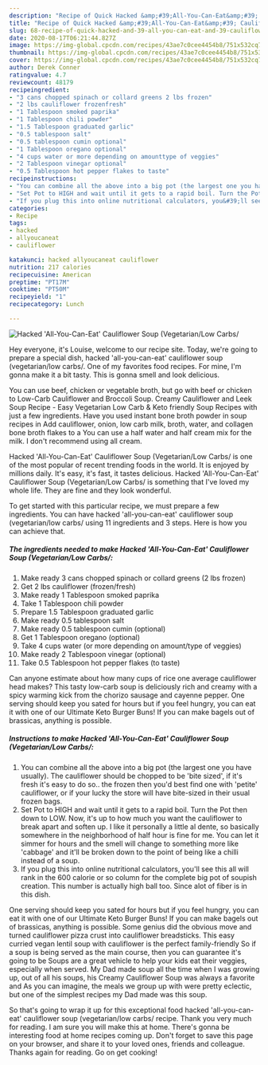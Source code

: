 ```yaml
---
description: "Recipe of Quick Hacked &amp;#39;All-You-Can-Eat&amp;#39; Cauliflower Soup (Vegetarian/Low Carbs/"
title: "Recipe of Quick Hacked &amp;#39;All-You-Can-Eat&amp;#39; Cauliflower Soup (Vegetarian/Low Carbs/"
slug: 68-recipe-of-quick-hacked-and-39-all-you-can-eat-and-39-cauliflower-soup-vegetarian-low-carbs
date: 2020-08-17T06:21:44.827Z
image: https://img-global.cpcdn.com/recipes/43ae7c0cee4454b8/751x532cq70/hacked-all-you-can-eat-cauliflower-soup-vegetarianlow-carbs-recipe-main-photo.jpg
thumbnail: https://img-global.cpcdn.com/recipes/43ae7c0cee4454b8/751x532cq70/hacked-all-you-can-eat-cauliflower-soup-vegetarianlow-carbs-recipe-main-photo.jpg
cover: https://img-global.cpcdn.com/recipes/43ae7c0cee4454b8/751x532cq70/hacked-all-you-can-eat-cauliflower-soup-vegetarianlow-carbs-recipe-main-photo.jpg
author: Derek Conner
ratingvalue: 4.7
reviewcount: 48179
recipeingredient:
- "3 cans chopped spinach or collard greens 2 lbs frozen"
- "2 lbs cauliflower frozenfresh"
- "1 Tablespoon smoked paprika"
- "1 Tablespoon chili powder"
- "1.5 Tablespoon graduated garlic"
- "0.5 tablespoon salt"
- "0.5 tablespoon cumin optional"
- "1 Tablespoon oregano optional"
- "4 cups water or more depending on amounttype of veggies"
- "2 Tablespoon vinegar optional"
- "0.5 Tablespoon hot pepper flakes to taste"
recipeinstructions:
- "You can combine all the above into a big pot (the largest one you have usually). The cauliflower should be chopped to be &#39;bite sized&#39;, if it&#39;s fresh it&#39;s easy to do so.. the frozen then you&#39;d best find one with &#39;petite&#39; cauliflower, or if your lucky the store will have bite-sized in their usual frozen bags."
- "Set Pot to HIGH and wait until it gets to a rapid boil. Turn the Pot then down to LOW. Now, it&#39;s up to how much you want the cauliflower to break apart and soften up. I like it personally a little al dente, so basically somewhere in the neighborhood of half hour is fine for me. You can let it simmer for hours and the smell will change to something more like &#39;cabbage&#39; and it&#39;ll be broken down to the point of being like a chilli instead of a soup."
- "If you plug this into online nutritional calculators, you&#39;ll see this all will rank in the 600 calorie or so column for the complete big pot of soupish creation. This number is actually high ball too. Since alot of fiber is in this dish."
categories:
- Recipe
tags:
- hacked
- allyoucaneat
- cauliflower

katakunci: hacked allyoucaneat cauliflower 
nutrition: 217 calories
recipecuisine: American
preptime: "PT17M"
cooktime: "PT50M"
recipeyield: "1"
recipecategory: Lunch

---
```



![Hacked &#39;All-You-Can-Eat&#39; Cauliflower Soup (Vegetarian/Low Carbs/](https://img-global.cpcdn.com/recipes/43ae7c0cee4454b8/751x532cq70/hacked-all-you-can-eat-cauliflower-soup-vegetarianlow-carbs-recipe-main-photo.jpg)

Hey everyone, it's Louise, welcome to our recipe site. Today, we're going to prepare a special dish, hacked &#39;all-you-can-eat&#39; cauliflower soup (vegetarian/low carbs/. One of my favorites food recipes. For mine, I'm gonna make it a bit tasty. This is gonna smell and look delicious.

You can use beef, chicken or vegetable broth, but go with beef or chicken to Low-Carb Cauliflower and Broccoli Soup. Creamy Cauliflower and Leek Soup Recipe - Easy Vegetarian Low Carb &amp; Keto friendly Soup Recipes with just a few ingredients. Have you used instant bone broth powder in soup recipes in Add cauliflower, onion, low carb milk, broth, water, and collagen bone broth flakes to a You can use a half water and half cream mix for the milk. I don&#39;t recommend using all cream.

Hacked &#39;All-You-Can-Eat&#39; Cauliflower Soup (Vegetarian/Low Carbs/ is one of the most popular of recent trending foods in the world. It is enjoyed by millions daily. It's easy, it's fast, it tastes delicious. Hacked &#39;All-You-Can-Eat&#39; Cauliflower Soup (Vegetarian/Low Carbs/ is something that I've loved my whole life. They are fine and they look wonderful.


To get started with this particular recipe, we must prepare a few ingredients. You can have hacked &#39;all-you-can-eat&#39; cauliflower soup (vegetarian/low carbs/ using 11 ingredients and 3 steps. Here is how you can achieve that.

<!--inarticleads1-->

##### The ingredients needed to make Hacked &#39;All-You-Can-Eat&#39; Cauliflower Soup (Vegetarian/Low Carbs/:

1. Make ready 3 cans chopped spinach or collard greens (2 lbs frozen)
1. Get 2 lbs cauliflower (frozen/fresh)
1. Make ready 1 Tablespoon smoked paprika
1. Take 1 Tablespoon chili powder
1. Prepare 1.5 Tablespoon graduated garlic
1. Make ready 0.5 tablespoon salt
1. Make ready 0.5 tablespoon cumin (optional)
1. Get 1 Tablespoon oregano (optional)
1. Take 4 cups water (or more depending on amount/type of veggies)
1. Make ready 2 Tablespoon vinegar (optional)
1. Take 0.5 Tablespoon hot pepper flakes (to taste)


Can anyone estimate about how many cups of rice one average cauliflower head makes? This tasty low-carb soup is deliciously rich and creamy with a spicy warming kick from the chorizo sausage and cayenne pepper. One serving should keep you sated for hours but if you feel hungry, you can eat it with one of our Ultimate Keto Burger Buns! If you can make bagels out of brassicas, anything is possible. 

<!--inarticleads2-->

##### Instructions to make Hacked &#39;All-You-Can-Eat&#39; Cauliflower Soup (Vegetarian/Low Carbs/:

1. You can combine all the above into a big pot (the largest one you have usually). The cauliflower should be chopped to be &#39;bite sized&#39;, if it&#39;s fresh it&#39;s easy to do so.. the frozen then you&#39;d best find one with &#39;petite&#39; cauliflower, or if your lucky the store will have bite-sized in their usual frozen bags.
1. Set Pot to HIGH and wait until it gets to a rapid boil. Turn the Pot then down to LOW. Now, it&#39;s up to how much you want the cauliflower to break apart and soften up. I like it personally a little al dente, so basically somewhere in the neighborhood of half hour is fine for me. You can let it simmer for hours and the smell will change to something more like &#39;cabbage&#39; and it&#39;ll be broken down to the point of being like a chilli instead of a soup.
1. If you plug this into online nutritional calculators, you&#39;ll see this all will rank in the 600 calorie or so column for the complete big pot of soupish creation. This number is actually high ball too. Since alot of fiber is in this dish.


One serving should keep you sated for hours but if you feel hungry, you can eat it with one of our Ultimate Keto Burger Buns! If you can make bagels out of brassicas, anything is possible. Some genius did the obvious move and turned cauliflower pizza crust into cauliflower breadsticks. This easy curried vegan lentil soup with cauliflower is the perfect family-friendly So if a soup is being served as the main course, then you can guarantee it&#39;s going to be Soups are a great vehicle to help your kids eat their veggies, especially when served. My Dad made soup all the time when I was growing up, out of all his soups, his Creamy Cauliflower Soup was always a favorite and As you can imagine, the meals we group up with were pretty eclectic, but one of the simplest recipes my Dad made was this soup. 

So that's going to wrap it up for this exceptional food hacked &#39;all-you-can-eat&#39; cauliflower soup (vegetarian/low carbs/ recipe. Thank you very much for reading. I am sure you will make this at home. There's gonna be interesting food at home recipes coming up. Don't forget to save this page on your browser, and share it to your loved ones, friends and colleague. Thanks again for reading. Go on get cooking!
